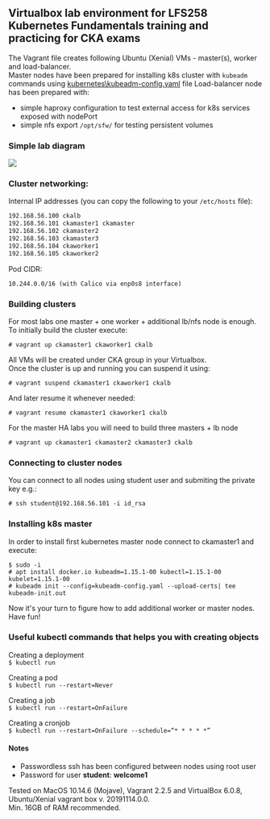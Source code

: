 ## Virtualbox lab environment for LFS258 Kubernetes Fundamentals training and practicing for CKA exams

The Vagrant file creates following Ubuntu (Xenial) VMs - master(s), worker and load-balancer.  
Master nodes have been prepared for installing k8s cluster with ```kubeadm``` commands using [kubernetes\kubeadm-config.yaml](./kubernetes/kubeadm-config.yaml) file
Load-balancer node has been prepared with:
  - simple haproxy configuration to test external access for k8s services exposed with nodePort
  - simple nfs export ```/opt/sfw/``` for testing persistent volumes

### Simple lab diagram 
<img src="https://raw.githubusercontent.com/michalgutowski/cka-lab/master/lab-diagram.svg?sanitize=true">

### Cluster networking:  
Internal IP addresses (you can copy the following to your ```/etc/hosts``` file):   
```bash
192.168.56.100 ckalb  
192.168.56.101 ckamaster1 ckamaster  
192.168.56.102 ckamaster2  
192.168.56.103 ckamaster3  
192.168.56.104 ckaworker1  
192.168.56.105 ckaworker2  
```
Pod CIDR: 
```
10.244.0.0/16 (with Calico via enp0s8 interface)  
```
### Building clusters  
For most labs one master + one worker + additional lb/nfs node is enough. To initially build the cluster execute:  
```
# vagrant up ckamaster1 ckaworker1 ckalb
```  
All VMs will be created under CKA group in your Virtualbox.  
Once the cluster is up and running you can suspend it using:  
```
# vagrant suspend ckamaster1 ckaworker1 ckalb    
```
And later resume it whenever needed:
```
# vagrant resume ckamaster1 ckaworker1 ckalb   
```

For the master HA labs you will need to build three masters + lb node
```
# vagrant up ckamaster1 ckamaster2 ckamaster3 ckalb
```  
### Connecting to cluster nodes 
You can connect to all nodes using student user and submiting the private key e.g.:  
```
# ssh student@192.168.56.101 -i id_rsa
``` 
### Installing k8s master 
In order to install first kubernetes master node connect to ckamaster1 and execute:  
```
$ sudo -i
# apt install docker.io kubeadm=1.15.1-00 kubectl=1.15.1-00 kubelet=1.15.1-00
# kubeadm init --config=kubeadm-config.yaml --upload-certs| tee kubeadm-init.out
```  
Now it's your turn to figure how to add additional worker or master nodes. Have fun!

### Useful kubectl commands that helps you with creating objects 

Creating a deployment  
```$ kubectl run```   
  
Creating a pod  
```$ kubectl run --restart=Never```  
  
Creating a job  
```$ kubectl run --restart=OnFailure```
  
Creating a cronjob   
```$ kubectl run --restart=OnFailure --schedule=“* * * * *”```  

#### Notes
  - Passwordless ssh has been configured between nodes using root user
  - Password for user **student**: **welcome1**

Tested on MacOS 10.14.6 (Mojave), Vagrant 2.2.5 and VirtualBox 6.0.8, Ubuntu/Xenial vagrant box v. 20191114.0.0.  
Min. 16GB of RAM recommended.
